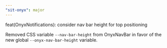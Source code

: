 ```yaml
---
"sit-onyx": major
---
```


feat(OnyxNotifications): consider nav bar height for top positioning

Removed CSS variable `--nav-bar-height` from OnyxNavBar in favor of the new global `--onyx-nav-bar-height` variable.
